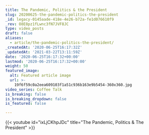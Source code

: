 ```yaml
---
title: The Pandemic, Politics & the President
slug: 20200625-the-pandemic-politics-the-president
_id: legacy-0145aade-418e-4e26-b72a-fe1d076610f9
_rev: O8E8pz1fLwnc3fN7JVF8JC
type: video_posts
draft: false
aliases:
  - article/the-pandemic-politics-the-president/
_createdAt: '2020-06-25T16:17:32Z'
_updatedAt: '2021-03-22T13:11:59Z'
date: '2020-06-25T16:17:32+00:00'
lastmod: '2020-06-25T16:17:32+00:00'
weight: 50
featured_image:
  alt: Featured article image
  url: >-
    19f6f59c0a2eea609103f1a51c936b163e9b5454-360x360.jpg
video_series: Coffee Talk
is_breaking: false
is_breaking_dropdown: false
is_featured: false

---
```

{{< youtube id="ixLjCKhpJDc" title="The Pandemic, Politics & The President" >}}
